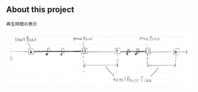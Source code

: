 ## About this project

```txt
再生時間の表示
```

![再生時間の管理](https://raw.githubusercontent.com/kishila/WebAudioAPI_Experience/master/assets/img/time_count.png)
